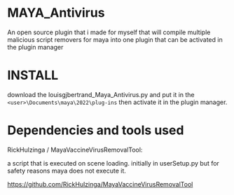# MAYA_Antivirus

An open source plugin that i made for myself that will compile multiple malicious script removers for maya into one plugin that can be activated in the plugin manager


# INSTALL

download the louisgjbertrand_Maya_Antivirus.py and put it in the `<user>\Documents\maya\2022\plug-ins` then activate it in the plugin manager.


# Dependencies and tools used

RickHulzinga / MayaVaccineVirusRemovalTool:

a script that is executed on scene loading. initially in userSetup.py but for safety reasons maya does not execute it.

https://github.com/RickHulzinga/MayaVaccineVirusRemovalTool

